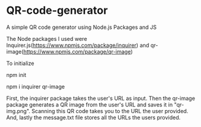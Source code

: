 # QR-code-generator
A simple QR code generator using Node.js Packages and JS

The Node packages I used were Inquirer.js(https://www.npmjs.com/package/inquirer) and qr-image(https://www.npmjs.com/package/qr-image)

To initialize

npm init

npm i inquirer qr-image


First, the inquirer package takes the user's URL as input. Then the qr-image package generates a QR image from the user's URL and saves it in "qr-img.png". Scanning this QR code takes you to the URL the user provided. And, lastly the message.txt file stores all the URLs the users provided. 
